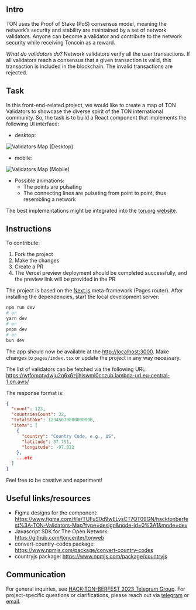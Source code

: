 ## Intro

TON uses the Proof of Stake (PoS) consensus model, meaning the network’s security and stability are maintained by a set of network validators. Anyone can become a validator and contribute to the network security while receiving Toncoin as a reward. 

_What do validators do?_ Network validators verify all the user transactions. If all validators reach a consensus that a given transaction is valid, this transaction is included in the blockchain. The invalid transactions are rejected.

## Task

In this front-end-related project, we would like to create a map of TON Validators to showcase the diverse spirit of the TON international community. So, the task is to build a React component that implements the following UI interface:

- desktop:

![Validators Map (Desktop)](https://github.com/ton-developers/ton-validators-map/assets/20891090/4b939b70-7d36-4f39-9566-ecfb5eca1d65)

- mobile:

![Validators Map (Mobile)](https://github.com/ton-developers/ton-validators-map/assets/20891090/a41622ec-eb31-446c-bdb9-cac62f3b3f64)

- Possible animations:
  - The points are pulsating
  - The connecting lines are pulsating from point to point, thus resembling a network

The best implementations might be integrated into the [ton.org website](https://ton.org/).

## Instructions

To contribute:
1. Fork the project
2. Make the changes
3. Create a PR
4. The Vercel preview deployment should be completed successfully, and the preview link will be provided in the PR

The project is based on the [Next.js](https://nextjs.org/) meta-framework (Pages router). After installing the dependencies, start the local development server:
```bash
npm run dev
# or
yarn dev
# or
pnpm dev
# or
bun dev
```
The app should now be available at the [http://localhost:3000](http://localhost:3000). Make changes to `pages/index.tsx` or update the project in any way necessary.

The list of validators can be fetched via the following URL: https://wtfomotydwju2q6x6zjjhlswmi0cczub.lambda-url.eu-central-1.on.aws/

The response format is:
```json
{
  "count": 123,
  "countriesCount": 32,
  "totalStake": 12345670000000000,
  "items": [
    {
      "country": "Country Code, e.g., US",
      "latitude": 37.751,
      "longitude": -97.822
    },
    ...etc  
  ]
}
```

Feel free to be creative and experiment!

## Useful links/resources

- Figma designs for the component: https://www.figma.com/file/TUFuS0d9wELysCT7QT09GN/hacktonberfest%3A-TON-Validators-Map?type=design&node-id=0%3A1&mode=dev
- Javascript SDK for The Open Network: https://github.com/toncenter/tonweb
- convert-country-codes package: https://www.npmjs.com/package/convert-country-codes
- countryjs package: https://www.npmjs.com/package/countryjs

## Communication

For general inquiries, see [HACK-TON-BERFEST 2023 Telegram Group](https://t.me/hack_ton_berfest_2023). For project-specific questions or clarifications, please reach out via [telegram](https://t.me/andreyxdd) or [email](andrei.v@ton.org).
